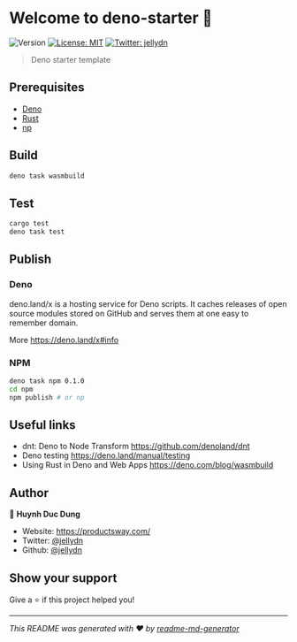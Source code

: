 # Welcome to deno-starter 👋

![Version](https://img.shields.io/badge/version-0.1.0-blue.svg?cacheSeconds=2592000)
[![License: MIT](https://img.shields.io/badge/License-MIT-yellow.svg)](#)
[![Twitter: jellydn](https://img.shields.io/twitter/follow/jellydn.svg?style=social)](https://twitter.com/jellydn)

> Deno starter template

## Prerequisites

- [Deno](https://deno.land/#installation)
- [Rust](https://rustup.rs/)
- [np](https://github.com/sindresorhus/np)

## Build

```sh
deno task wasmbuild
```

## Test

```sh
cargo test
deno task test
```

## Publish

### Deno

deno.land/x is a hosting service for Deno scripts. It caches releases of open source modules stored on GitHub and serves them at one easy to remember domain.

More https://deno.land/x#info

### NPM

```sh
deno task npm 0.1.0
cd npm
npm publish # or np
```

## Useful links

- dnt: Deno to Node Transform https://github.com/denoland/dnt
- Deno testing https://deno.land/manual/testing
- Using Rust in Deno and Web Apps https://deno.com/blog/wasmbuild

## Author

👤 **Huynh Duc Dung**

- Website: https://productsway.com/
- Twitter: [@jellydn](https://twitter.com/jellydn)
- Github: [@jellydn](https://github.com/jellydn)

## Show your support

Give a ⭐️ if this project helped you!

---

_This README was generated with ❤️ by [readme-md-generator](https://github.com/kefranabg/readme-md-generator)_
